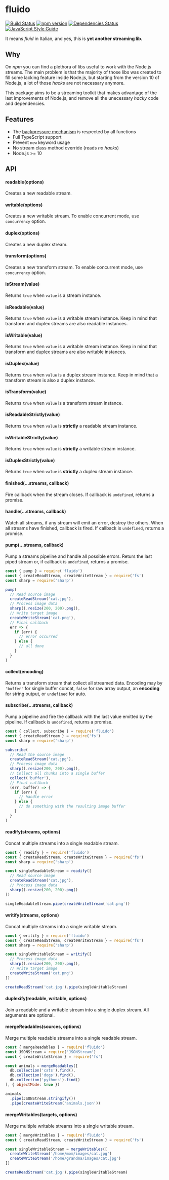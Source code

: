 # fluido

[![Build Status](https://travis-ci.com/greguz/fluido.svg?branch=master)](https://travis-ci.com/greguz/fluido) [![npm version](https://badge.fury.io/js/fluido.svg)](https://badge.fury.io/js/fluido) [![Dependencies Status](https://david-dm.org/greguz/fluido.svg)](https://david-dm.org/greguz/fluido.svg) [![JavaScript Style Guide](https://img.shields.io/badge/code_style-standard-brightgreen.svg)](https://standardjs.com)

It means _fluid_ in Italian, and yes, this is **yet another streaming lib**.

## Why

On _npm_ you can find a plethora of libs useful to work with the Node.js streams.
The main problem is that the majority of those libs was created to fill some
lacking feature inside Node.js, but starting from the version 10 of Node.js,
a lot of those _hacks_ are not necessary anymore.

This package aims to be a streaming toolkit that makes advantage of
the last improvements of Node.js, and remove all the unecessary
_hacky_ code and dependencies.

## Features

- The [backpressure mechanism](https://nodejs.org/en/docs/guides/backpressuring-in-streams/) is respected by all functions
- Full TypeScript support
- Prevent `new` keyword usage
- No stream class method override (reads *no hacks*)
- Node.js >= 10

## API

#### readable(options)

Creates a new readable stream.

#### writable(options)

Creates a new writable stream. To enable concurrent mode, use `concurrency` option.

#### duplex(options)

Creates a new duplex stream.

#### transform(options)

Creates a new transform stream. To enable concurrent mode, use `concurrency` option.

#### isStream(value)

Returns `true` when `value` is a stream instance.

#### isReadable(value)

Returns `true` when `value` is a writable stream instance.
Keep in mind that transform and duplex streams are also readable instances.

#### isWritable(value)

Returns `true` when `value` is a writable stream instance.
Keep in mind that transform and duplex streams are also writable instances.

#### isDuplex(value)

Returns `true` when `value` is a duplex stream instance.
Keep in mind that a transform stream is also a duplex instance.

#### isTransform(value)

Returns `true` when `value` is a transform stream instance.

#### isReadableStrictly(value)

Returns `true` when `value` is **strictly** a readable stream instance.

#### isWritableStrictly(value)

Returns `true` when `value` is **strictly** a writable stream instance.

#### isDuplexStrictly(value)

Returns `true` when `value` is **strictly** a duplex stream instance.

#### finished(...streams, callback)

Fire callback when the stream closes.
If callback is `undefined`, returns a promise.

#### handle(...streams, callback)

Watch all streams, if any stream will emit an error, destroy the others.
When all streams have finished, callback is fired.
If callback is `undefined`, returns a promise.

#### pump(...streams, callback)

Pump a streams pipeline and handle all possible errors.
Returs the last piped stream or, if callback is `undefined`,
returns a promise.

```javascript
const { pump } = require('fluido')
const { createReadStream, createWriteStream } = require('fs')
const sharp = require('sharp')

pump(
  // Read source image
  createReadStream('cat.jpg'),
  // Process image data
  sharp().resize(200, 200).png(),
  // Write target image
  createWriteStream('cat.png'),
  // Final callback
  err => {
    if (err) {
      // error occurred
    } else {
      // all done
    }
  }
)
```

#### collect(encoding)

Returns a transform stream that collect all streamed data.
Encoding may by `'buffer'` for single buffer concat, `false` for raw array output, an **encoding** for string output, or `undefined` for auto.

#### subscribe(...streams, callback)

Pump a pipeline and fire the callback with the last value emitted by the pipeline.
If callback is `undefined`, returns a promise.

```javascript
const { collect, subscribe } = require('fluido')
const { createReadStream } = require('fs')
const sharp = require('sharp')

subscribe(
  // Read the source image
  createReadStream('cat.jpg'),
  // Process image data
  sharp().resize(200, 200).png(),
  // Collect all chunks into a single buffer
  collect('buffer'),
  // Final callback
  (err, buffer) => {
    if (err) {
      // handle error
    } else {
      // do something with the resulting image buffer
    }
  }
)
```

#### readify(streams, options)

Concat multiple streams into a single readable stream.

```javascript
const { readify } = require('fluido')
const { createReadStream, createWriteStream } = require('fs')
const sharp = require('sharp')

const singleReadableStream = readify([
  // Read source image
  createReadStream('cat.jpg'),
  // Process image data
  sharp().resize(200, 200).png()
])

singleReadableStream.pipe(createWriteStream('cat.png'))
```

#### writify(streams, options)

Concat multiple streams into a single writable stream.

```javascript
const { writify } = require('fluido')
const { createReadStream, createWriteStream } = require('fs')
const sharp = require('sharp')

const singleWritableStream = writify([
  // Process image data
  sharp().resize(200, 200).png(),
  // Write target image
  createWriteStream('cat.png')
])

createReadStream('cat.jpg').pipe(singleWritableStream)
```

#### duplexify(readable, writable, options)

Join a readable and a writable stream into a single duplex stream.
All arguments are optional.

#### mergeReadables(sources, options)

Merge multiple readable streams into a single readable stream.

```javascript
const { mergeReadables } = require('fluido')
const JSONStream = require('JSONStream')
const { createWriteStream } = require('fs')

const animals = mergeReadables([
  db.collection('cats').find(),
  db.collection('dogs').find(),
  db.collection('pythons').find()
], { objectMode: true })

animals
  .pipe(JSONStream.stringify())
  .pipe(createWriteStream('animals.json'))
```

#### mergeWritables(targets, options)

Merge multiple writable streams into a single writable stream.

```javascript
const { mergeWritables } = require('fluido')
const { createReadStream, createWriteStream } = require('fs')

const singleWritableStream = mergeWritables([
  createWriteStream('/home/mom/images/cat.jpg')
  createWriteStream('/home/grandma/images/cat.jpg')
])

createReadStream('cat.jpg').pipe(singleWritableStream)
```

